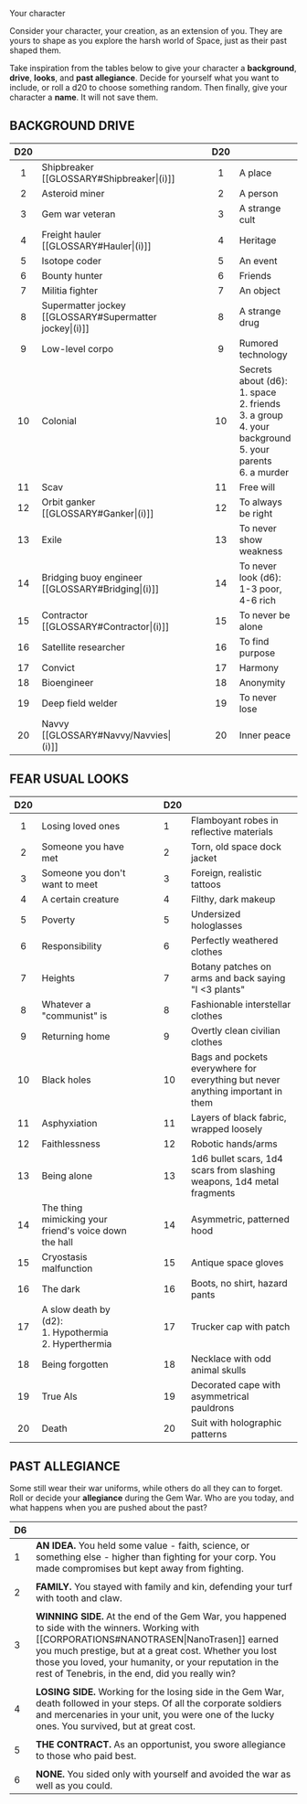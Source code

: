 
Your character 

Consider your character, your creation, as an extension of you. They are yours to shape as you explore the harsh world of Space, just as their past shaped them.

Take inspiration from the tables below to give your character a **background**, **drive**, **looks**, and **past allegiance**. Decide for yourself what you want to include, or roll a d20 to choose something random. Then finally, give your character a **name**. It will not save them.


## BACKGROUND                     DRIVE

| **D20** |                                                         |     |     |     | **D20** |                                                                                                                     |
| :-----: | ------------------------------------------------------- | --- | --- | --- | :-----: | ------------------------------------------------------------------------------------------------------------------- |
|    1    | Shipbreaker [[GLOSSARY#Shipbreaker\|(i)]]               |     |     |     |    1    | A place                                                                                                             |
|    2    | Asteroid miner                                          |     |     |     |    2    | A person                                                                                                            |
|    3    | Gem war veteran                                         |     |     |     |    3    | A strange cult                                                                                                      |
|    4    | Freight hauler [[GLOSSARY#Hauler\|(i)]]                 |     |     |     |    4    | Heritage                                                                                                            |
|    5    | Isotope coder                                           |     |     |     |    5    | An event                                                                                                            |
|    6    | Bounty hunter                                           |     |     |     |    6    | Friends                                                                                                             |
|    7    | Militia fighter                                         |     |     |     |    7    | An object                                                                                                           |
|    8    | Supermatter jockey [[GLOSSARY#Supermatter jockey\|(i)]] |     |     |     |    8    | A strange drug                                                                                                      |
|    9    | Low-level corpo                                         |     |     |     |    9    | Rumored technology                                                                                                  |
|   10    | Colonial                                                |     |     |     |   10    | Secrets about (d6):<br>1. space<br>2. friends<br>3. a group<br>4. your background<br>5. your parents<br>6. a murder |
|   11    | Scav                                                    |     |     |     |   11    | Free will                                                                                                           |
|   12    | Orbit ganker [[GLOSSARY#Ganker\|(i)]]                   |     |     |     |   12    | To always be right                                                                                                  |
|   13    | Exile                                                   |     |     |     |   13    | To never show weakness                                                                                              |
|   14    | Bridging buoy engineer [[GLOSSARY#Bridging\|(i)]]       |     |     |     |   14    | To never look (d6):<br>1-3 poor, 4-6 rich                                                                           |
|   15    | Contractor [[GLOSSARY#Contractor\|(i)]]                 |     |     |     |   15    | To never be alone                                                                                                   |
|   16    | Satellite researcher                                    |     |     |     |   16    | To find purpose                                                                                                     |
|   17    | Convict                                                 |     |     |     |   17    | Harmony                                                                                                             |
|   18    | Bioengineer                                             |     |     |     |   18    | Anonymity                                                                                                           |
|   19    | Deep field welder                                       |     |     |     |   19    | To never lose                                                                                                       |
|   20    | Navvy [[GLOSSARY#Navvy/Navvies\|(i)]]                   |     |     |     |   20    | Inner peace                                                                                                         |

## FEAR                           USUAL LOOKS

| **D20** |                                                            |     |     |     | **D20** |                                                                                 |
| :-----: | ---------------------------------------------------------- | --- | --- | --- | ------- | ------------------------------------------------------------------------------- |
|    1    | Losing loved ones                                          |     |     |     | 1       | Flamboyant robes in reflective materials                                        |
|    2    | Someone you have met                                       |     |     |     | 2       | Torn, old space dock jacket                                                     |
|    3    | Someone you don't want to meet                             |     |     |     | 3       | Foreign, realistic tattoos                                                      |
|    4    | A certain creature                                         |     |     |     | 4       | Filthy, dark makeup                                                             |
|    5    | Poverty                                                    |     |     |     | 5       | Undersized hologlasses                                                          |
|    6    | Responsibility                                             |     |     |     | 6       | Perfectly weathered clothes                                                     |
|    7    | Heights                                                    |     |     |     | 7       | Botany patches on arms and back saying "I <3 plants"                            |
|    8    | Whatever a "communist" is                                  |     |     |     | 8       | Fashionable interstellar clothes                                                |
|    9    | Returning home                                             |     |     |     | 9       | Overtly clean civilian clothes                                                  |
|   10    | Black holes                                                |     |     |     | 10      | Bags and pockets everywhere for everything but never anything important in them |
|   11    | Asphyxiation                                               |     |     |     | 11      | Layers of black fabric, wrapped loosely                                         |
|   12    | Faithlessness                                              |     |     |     | 12      | Robotic hands/arms                                                              |
|   13    | Being alone                                                |     |     |     | 13      | 1d6 bullet scars, 1d4 scars from slashing weapons, 1d4 metal fragments          |
|   14    | The thing mimicking your friend's voice down the hall      |     |     |     | 14      | Asymmetric, patterned hood                                                      |
|   15    | Cryostasis malfunction                                     |     |     |     | 15      | Antique space gloves                                                            |
|   16    | The dark                                                   |     |     |     | 16      | Boots, no shirt, hazard pants                                                   |
|   17    | A slow death by (d2):<br>1. Hypothermia<br>2. Hyperthermia |     |     |     | 17      | Trucker cap with patch                                                          |
|   18    | Being forgotten                                            |     |     |     | 18      | Necklace with odd animal skulls                                                 |
|   19    | True AIs                                                   |     |     |     | 19      | Decorated cape with asymmetrical pauldrons                                      |
|   20    | Death                                                      |     |     |     | 20      | Suit with holographic patterns                                                  |


## PAST ALLEGIANCE
Some still wear their war uniforms, while others do all they can to forget. Roll or decide your **allegiance** during the Gem War. Who are you today, and what happens when you are pushed about the past?

| **D6** |                                                                                                                                                                                                                                                                                                                      |
| ------ | -------------------------------------------------------------------------------------------------------------------------------------------------------------------------------------------------------------------------------------------------------------------------------------------------------------------- |
| 1      | **AN IDEA.** You held some value - faith, science, or something else - higher than fighting for your corp. You made compromises but kept away from fighting.                                                                                                                                                         |
|        |                                                                                                                                                                                                                                                                                                                      |
| 2      | **FAMILY.** You stayed with family and kin, defending your turf with tooth and claw.                                                                                                                                                                                                                                 |
|        |                                                                                                                                                                                                                                                                                                                      |
| 3      | **WINNING SIDE.** At the end of the Gem War, you happened to side with the winners. Working with [[CORPORATIONS#NANOTRASEN\|NanoTrasen]] earned you much prestige, but at a great cost. Whether you lost those you loved, your humanity, or your reputation in the rest of Tenebris, in the end, did you really win? |
|        |                                                                                                                                                                                                                                                                                                                      |
| 4      | **LOSING SIDE.** Working for the losing side in the Gem War, death followed in your steps. Of all the corporate soldiers and mercenaries in your unit, you were one of the lucky ones. You survived, but at great cost.                                                                                              |
|        |                                                                                                                                                                                                                                                                                                                      |
| 5      | **THE CONTRACT.** As an opportunist, you swore allegiance to those who paid best.                                                                                                                                                                                                                                    |
|        |                                                                                                                                                                                                                                                                                                                      |
| 6      | **NONE.** You sided only with yourself and avoided the war as well as you could.                                                                                                                                                                                                                                     |
